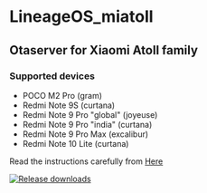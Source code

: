 # LineageOS_miatoll

## Otaserver for Xiaomi Atoll family ##

### Supported devices ###
- POCO M2 Pro (gram)
- Redmi Note 9S (curtana)
- Redmi Note 9 Pro "global" (joyeuse)
- Redmi Note 9 Pro "india" (curtana)
- Redmi Note 9 Pro Max (excalibur)
- Redmi Note 10 Lite (curtana)

Read the instructions carefully from [Here](https://itsvixano.gitlab.io/lineageos_flashing/)

[![Release downloads](https://img.shields.io/github/downloads/ItsVixano-releases/LineageOS_miatoll/total.svg)](https://github.com/ItsVixano-releases/LineageOS_miatoll/releases/)
